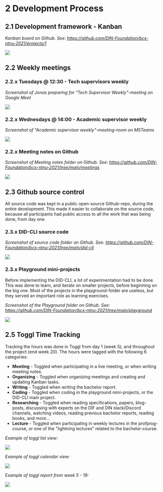 # 2 Development Process

## 2.1 Development framework - Kanban

*Kanban board on Github. See: https://github.com/DIN-Foundation/bcs-ntnu-2021/projects/1*

![](./images/github-kanban.png)


## 2.2 Weekly meetings

### 2.2.x  Tuesdays @ 12:30 - Tech supervisors weekly

*Screenshot of Jonas preparing for "Tech Supervisor Weekly"-meeting on Google Meet*

![](./images/googlemeet.png)

### 2.2.x Wednesdays @ 14:00 - Academic supervisor weekly

*Screenshot of "Academic supervisor weekly"-meeting-room on MSTeams*

![](./images/msteams-weekly.png)


### 2.2.x Meeting notes on Github

*Screenshot of Meeting notes folder on Github. See: https://github.com/DIN-Foundation/bcs-ntnu-2021/tree/main/meetings*

![](./images/github-meetings.png)


## 2.3 Github source control

All source code was kept in a public open-source Github-repo, during the entire development. This made it easier to collaborate on the source code, because all participants had public access to all the work that was being done, from day one. 

### 2.3.x DID-CLI source code

*Screenshot of source code folder on Github. See: https://github.com/DIN-Foundation/bcs-ntnu-2021/tree/main/did-cli*

![](./images/github-implementation.png)

### 2.3.x Playground mini-projects

Before implementing the DID-CLI, a lot of experimentation had to be done. This was done to learn, and iterate on smaller projects, before beginning on the big one. Most of the projects in the playground-folder are useless, but they served an important role as learning exercises.

*Screenshot of the Playground folder on Github. See: https://github.com/DIN-Foundation/bcs-ntnu-2021/tree/main/playground*

![](./images/github-playground.png)

## 2.5 Toggl Time Tracking

Tracking the hours was done in Toggl from day 1 (week 5), and throughout the project (end week 20). The hours were tagged with the following 6 categories:

- **Meeting** - Toggled when participating in a live meeting, or when writing meeting notes.
- **Organizing** - Toggled when organizing meetings and creating and updating Kanban tasks.
- **Writing** - Toggled when writing the  bachelor report.
- **Coding** - Toggled when coding in the playground mini-projects, or the DID-CLI main project.
- **Researching** - Toggled when reading specifications, papers, blog-posts, discussing with experts on the DIF and DIN slack/Discord channels, watching videos, reading previous bachelor reports, reading books, and more...
- **Lecture** - Toggled when participating in weekly lectures in the profprog-course, or one of the "lightning lectures" related to the bachelor-course.



*Example of toggl list view:*

![](./images/toggl-list-view.png)

*Example of toggl calendar view:*

![](./images/toggl-calendar.png)

*Example of toggl report from week 5 - 19:*

![](./images/toggl-report.png)
